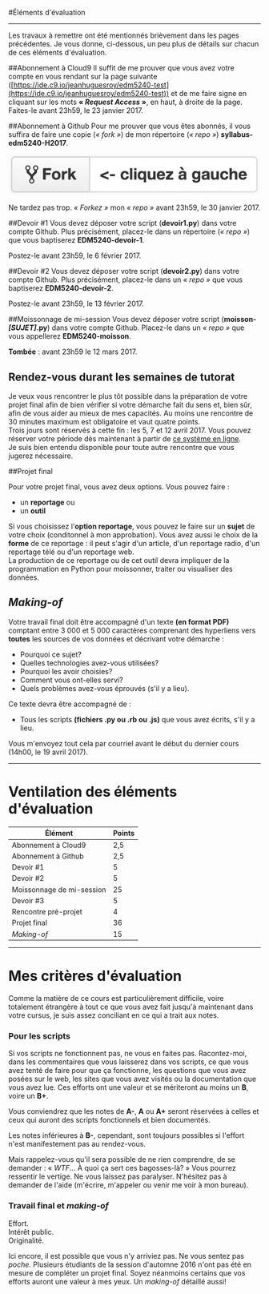 #Éléments d'évaluation

-----

Les travaux à remettre ont été mentionnés brièvement dans les pages précédentes. Je vous donne, ci-dessous, un peu plus de détails sur chacun de ces éléments d'évaluation.

##Abonnement à Cloud9
Il suffit de me prouver que vous avez votre compte en vous rendant sur la page suivante ([https://ide.c9.io/jeanhuguesroy/edm5240-test](https://ide.c9.io/jeanhuguesroy/edm5240-test)) et de me faire signe en cliquant sur les mots **«&nbsp;_Request Access_&nbsp;»**, en haut, à droite de la page. Faites-le avant 23h59, le 23 janvier 2017.


##Abonnement à Github
Pour me prouver que vous êtes abonnés, il vous suffira de faire une copie (*«&nbsp;fork&nbsp;»*) de mon répertoire (*«&nbsp;repo&nbsp;»*) **syllabus-edm5240-H2017**.

![](/assets/fork.png)

Ne tardez pas trop. *«&nbsp;Forkez&nbsp;»* mon *«&nbsp;repo&nbsp;»* avant 23h59, le 30 janvier 2017.

##Devoir #1
Vous devez déposer votre script (**devoir1.py**) dans votre compte Github. Plus précisément, placez-le dans un répertoire (*«&nbsp;repo&nbsp;»*) que vous baptiserez **EDM5240-devoir-1**.

Postez-le avant 23h59, le 6 février 2017.

##Devoir #2
Vous devez déposer votre script (**devoir2.py**) dans votre compte Github. Plus précisément, placez-le dans un *«&nbsp;repo&nbsp;»* que vous baptiserez **EDM5240-devoir-2**.

Postez-le avant 23h59, le 13 février 2017.

##Moissonnage de mi-session
Vous devez déposer votre script (**moisson-_[SUJET]_.py**) dans votre compte Github. Placez-le dans un *«&nbsp;repo&nbsp;»* que vous appellerez **EDM5240-moisson**.

**Tombée**&nbsp;: avant 23h59 le 12 mars 2017.

## Rendez-vous durant les semaines de tutorat

Je veux vous rencontrer le plus tôt possible dans la préparation de votre projet final afin de bien vérifier si votre démarche fait du sens et, bien sûr, afin de vous aider au mieux de mes capacités. Au moins une rencontre de 30 minutes maximum est obligatoire et vaut quatre points.<br>
Trois jours sont réservés à cette fin&nbsp;: les 5, 7 et 12 avril 2017. Vous pouvez réserver votre période dès maintenant à partir de [ce système en ligne](https://taemio-free.10to8.com).<br>
Je suis bien entendu disponible pour toute autre rencontre que vous jugerez nécessaire.

##Projet final

Pour votre projet final, vous avez deux options. Vous pouvez faire&nbsp;:

- un **reportage** ou
- un **outil**

Si vous choisissez l'**option reportage**, vous pouvez le faire sur un **sujet** de votre choix (conditonnel à mon approbation). Vous avez aussi le choix de la **forme** de ce reportage&nbsp;: il peut s'agir d'un article, d'un reportage radio, d'un reportage télé ou d'un reportage web.<br>
La production de ce reportage ou de cet outil devra impliquer de la programmation en Python pour moissonner, traiter ou visualiser des données.

## *Making-of*

Votre travail final doit être accompagné d'un texte **(en format PDF)** comptant entre 3&nbsp;000 et 5&nbsp;000 caractères comprenant des hyperliens vers **toutes** les sources de vos données et décrivant votre démarche&nbsp;:

- Pourquoi ce sujet?
- Quelles technologies avez-vous utilisées?
- Pourquoi les avoir choisies?
- Comment vous ont-elles servi?
- Quels problèmes avez-vous éprouvés (s'il y a lieu).

Ce texte devra être accompagné de&nbsp;:

- Tous les scripts **(fichiers .py ou .rb ou .js)** que vous avez écrits, s'il y a lieu.

Vous m'envoyez tout cela par courriel avant le début du dernier cours (14h00, le 19 avril 2017).

-----

# Ventilation des éléments d'évaluation

| Élément | Points |
|---|---|
| Abonnement à Cloud9 | 2,5 |
| Abonnement à Github | 2,5 |
| Devoir #1 | 5 |
| Devoir #2 | 5 |
| Moissonnage de mi-session | 25 |
| Devoir #3 | 5 |
| Rencontre pré-projet | 4|
| Projet final | 36 |
| *Making-of* | 15 |

-----

# Mes critères d'évaluation

Comme la matière de ce cours est particulièrement difficile, voire totalement étrangère à tout ce que vous avez fait jusqu'à maintenant dans votre cursus, je suis assez conciliant en ce qui a trait aux notes.

### Pour les scripts

Si vos scripts ne fonctionnent pas, ne vous en faites pas. Racontez-moi, dans les commentaires que vous laisserez dans vos scripts, ce que vous avez tenté de faire pour que ça fonctionne, les questions que vous avez posées sur le web, les sites que vous avez visités ou la documentation que vous avez lue. Ces efforts ont une valeur et se mériteront au moins un **B**, voire un **B+**.

Vous conviendrez que les notes de **A-**, **A** ou **A+** seront réservées à celles et ceux qui auront des scripts fonctionnels et bien documentés.

Les notes inférieures à **B-**, cependant, sont toujours possibles si l'effort n'est manifestement pas au rendez-vous.

Mais rappelez-vous qu'il sera possible de ne rien comprendre, de se demander&nbsp;: «&nbsp;_WTF_… À quoi ça sert ces bagosses-là?&nbsp;» Vous pourrez ressentir le vertige. Ne vous laissez pas paralyser. N'hésitez pas à demander de l'aide (m'écrire, m'appeler ou venir me voir à mon bureau).

### Travail final et *making-of*

Effort.<br>
Intérêt public.<br>
Originalité.<br>

Ici encore, il est possible que vous n'y arriviez pas. Ne vous sentez pas *poche*. Plusieurs étudiants de la session d'automne 2016 n'ont pas été en mesure de compléter un projet final. Soyez néanmoins certains que vos efforts auront une valeur à mes yeux. Un *making-of* détaillé aussi!
